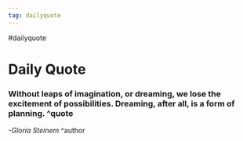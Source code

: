 ```yaml
---
tag: dailyquote
---
```


#dailyquote

# Daily Quote

### Without leaps of imagination, or dreaming, we lose the excitement of possibilities. Dreaming, after all, is a form of planning. ^quote
*-Gloria Steinem* ^author
